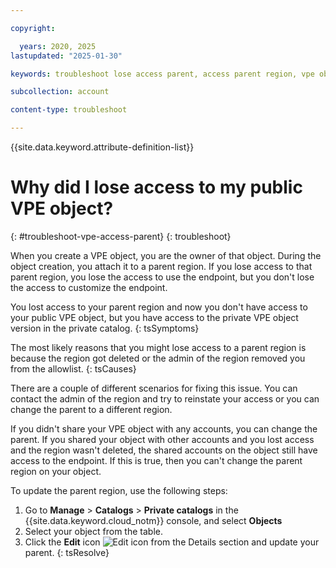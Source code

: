 ```yaml
---

copyright:

  years: 2020, 2025
lastupdated: "2025-01-30"

keywords: troubleshoot lose access parent, access parent region, vpe object

subcollection: account

content-type: troubleshoot

---
```


{{site.data.keyword.attribute-definition-list}}


# Why did I lose access to my public VPE object?
{: #troubleshoot-vpe-access-parent}
{: troubleshoot}

When you create a VPE object, you are the owner of that object. During the object creation, you attach it to a parent region. If you lose access to that parent region, you lose the access to use the endpoint, but you don't lose the access to customize the endpoint. 



You lost access to your parent region and now you don't have access to your public VPE object, but you have access to the private VPE object version in the private catalog. 
{: tsSymptoms}
   
The most likely reasons that you might lose access to a parent region is because the region got deleted or the admin of the region removed you from the allowlist. 
{: tsCauses}

There are a couple of different scenarios for fixing this issue. You can contact the admin of the region and try to reinstate your access or you can change the parent to a different region. 

If you didn't share your VPE object with any accounts, you can change the parent. If you shared your object with other accounts and you lost access and the region wasn't deleted, the shared accounts on the object still have access to the endpoint. If this is true, then you can't change the parent region on your object.  

To update the parent region, use the following steps:
1. Go to **Manage** > **Catalogs** > **Private catalogs** in the {{site.data.keyword.cloud_notm}} console, and select **Objects**
1. Select your object from the table. 
1. Click the **Edit** icon ![Edit icon](../icons/icon_write.svg "Edit") from the Details section and update your parent. 
{: tsResolve}

